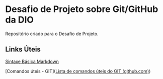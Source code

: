 # Desafio de Projeto sobre Git/GitHub da DIO
Repositório criado para o Desafio de Projeto.

## Links Úteis
[Sintaxe Básica Markdown](https://www.markdownguide.org/basic-syntax/)

[Comandos úteis - GIT]([Lista de comandos úteis do GIT (github.com)](https://gist.github.com/leocomelli/2545add34e4fec21ec16))

